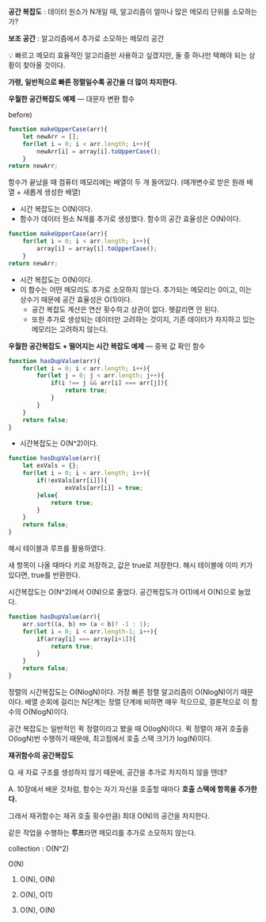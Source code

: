 **공간 복잡도** : 데이터 원소가 N개일 때, 알고리즘이 얼마나 많은 메모리 단위를 소모하는가?

**보조 공간** : 알고리즘에서 추가로 소모하는 메모리 공간

<aside>
💡 빠르고 메모리 효율적인 알고리즘만 사용하고 싶겠지만,
둘 중 하나만 택해야 되는 상황이 찾아올 것이다.

**가령, 일반적으로 빠른 정렬일수록 공간을 더 많이 차지한다.**

</aside>

**우월한 공간복잡도 예제** 
— 대문자 변환 함수

before)

```jsx
function makeUpperCase(arr){
	let newArr = [];
	for(let i = 0; i < arr.length; i++){
		newArr[i] = array[i].toUpperCase();
	}
return newArr;
```

함수가 끝났을 때 컴퓨터 메모리에는 배열이 두 개 들어있다.
(매개변수로 받은 원래 배열 + 새롭게 생성한 배열)

- 시간 복잡도는 O(N)이다.
- 함수가 데이터 원소 N개를 추가로 생성했다. 함수의 공간 효율성은 O(N)이다.

```jsx
function makeUpperCase(arr){
	for(let i = 0; i < arr.length; i++){
		array[i] = array[i].toUpperCase();
	}
return newArr;
```

- 시간 복잡도는 O(N)이다.
- 이 함수는 어떤 메모리도 추가로 소모하지 않는다. 
추가되는 메모리는 0이고, 이는 상수기 때문에 공간 효율성은 O(1)이다.
    - 공간 복잡도 계산은 연산 횟수하고 상관이 없다. 헷갈리면 안 된다.
    - 또한 추가로 생성되는 데이터만 고려하는 것이지, 
    기존 데이터가 차지하고 있는 메모리는 고려하지 않는다.
    

**우월한 공간복잡도 + 떨어지는 시간 복잡도 예제** 
— 중복 값 확인 함수

```jsx
function hasDupValue(arr){
	for(let i = 0; i < arr.length; i++){
		for(let j = 0; j < arr.length; j++){
			if(i !== j && arr[i] === arr[j]){
				return true;
			}
		}
	}
	return false;
}
```

- 시간복잡도는 O(N^2)이다.

```jsx
function hasDupValue(arr){
	let exVals = {};
	for(let i = 0; i < arr.length; i++){
		if(!exVals[arr[i]]){
				exVals[arr[i]] = true;
		}else{
			return true;
		}
	}
	return false;
}
```

해시 테이블과 루프를 활용하였다.

새 항목이 나올 때마다 키로 저장하고, 값은 true로 저장한다.
해시 테이블에 이미 키가 있다면, true를 반환한다.

시간복잡도는 O(N^2)에서 O(N)으로 줄었다.
공간복잡도가 O(1)에서 O(N)으로 늘었다.

```jsx
function hasDupValue(arr){
	arr.sort((a, b) => (a < b)? -1 : 1);
	for(let i = 0; i < arr.length-1; i++){
		if(array[i] === array[i+1]){
			return true;
		}
	}
	return false;
}
```

정렬의 시간복잡도는 O(NlogN)이다. 가장 빠른 정렬 알고리즘이 O(NlogN)이기 때문이다.
배열 순회에 걸리는 N단계는 정렬 단계에 비하면 매우 적으므로, 
결론적으로 이 함수의 O(NlogN)이다.

공간 복잡도는 일반적인 퀵 정렬이라고 봤을 때 O(logN)이다.
퀵 정렬이 재귀 호출을 O(logN)번 수행하기 때문에, 최고점에서 호출 스택 크기가 log(N)이다.

**재귀함수의 공간복잡도**

Q. 새 자료 구조를 생성하지 않기 때문에, 공간을 추가로 차지하지 않을 텐데?

A. 10장에서 배운 것처럼, 함수는 자기 자신을 호출할 때마다 **호출 스택에 항목을 추가한다.**

그래서 재귀함수는 재귀 호출 횟수만큼)
최대 O(N)의 공간을 차지한다.

같은 작업을 수행하는 **루프**라면 메모리를 추가로 소모하지 않는다.

collection : O(N^2)

O(N)

1.  O(N), O(N) 

1. O(N), O(1)

1. O(N), O(N)
